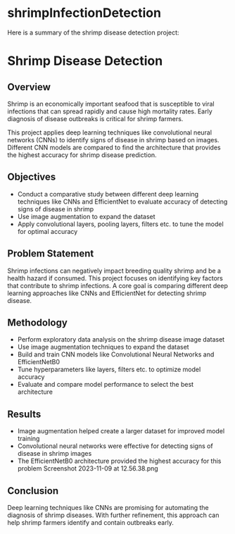 # shrimpInfectionDetection
Here is a summary of the shrimp disease detection project:

# Shrimp Disease Detection

## Overview

Shrimp is an economically important seafood that is susceptible to viral infections that can spread rapidly and cause high mortality rates. Early diagnosis of disease outbreaks is critical for shrimp farmers. 

This project applies deep learning techniques like convolutional neural networks (CNNs) to identify signs of disease in shrimp based on images. Different CNN models are compared to find the architecture that provides the highest accuracy for shrimp disease prediction.

## Objectives

- Conduct a comparative study between different deep learning techniques like CNNs and EfficientNet to evaluate accuracy of detecting signs of disease in shrimp
- Use image augmentation to expand the dataset 
- Apply convolutional layers, pooling layers, filters etc. to tune the model for optimal accuracy

## Problem Statement

Shrimp infections can negatively impact breeding quality shrimp and be a health hazard if consumed. This project focuses on identifying key factors that contribute to shrimp infections. A core goal is comparing different deep learning approaches like CNNs and EfficientNet for detecting shrimp disease.

## Methodology

- Perform exploratory data analysis on the shrimp disease image dataset
- Use image augmentation techniques to expand the dataset
- Build and train CNN models like Convolutional Neural Networks and EfficientNetB0
- Tune hyperparameters like layers, filters etc. to optimize model accuracy
- Evaluate and compare model performance to select the best architecture

## Results

- Image augmentation helped create a larger dataset for improved model training
- Convolutional neural networks were effective for detecting signs of disease in shrimp images
- The EfficientNetB0 architecture provided the highest accuracy for this problem
  Screenshot 2023-11-09 at 12.56.38.png

## Conclusion

Deep learning techniques like CNNs are promising for automating the diagnosis of shrimp diseases. With further refinement, this approach can help shrimp farmers identify and contain outbreaks early.
